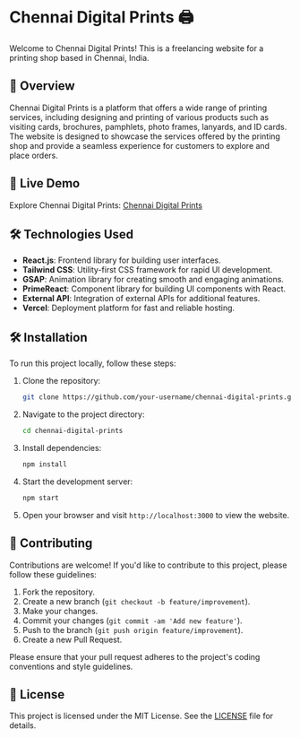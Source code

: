 # Chennai Digital Prints 🖨️

Welcome to Chennai Digital Prints! This is a freelancing website for a printing shop based in Chennai, India.

## 📄 Overview

Chennai Digital Prints is a platform that offers a wide range of printing services, including designing and printing of various products such as visiting cards, brochures, pamphlets, photo frames, lanyards, and ID cards. The website is designed to showcase the services offered by the printing shop and provide a seamless experience for customers to explore and place orders.

## 🚀 Live Demo

Explore Chennai Digital Prints: [Chennai Digital Prints](https://chennai-digital-prints.vercel.app/)

## 🛠️ Technologies Used

- **React.js**: Frontend library for building user interfaces.
- **Tailwind CSS**: Utility-first CSS framework for rapid UI development.
- **GSAP**: Animation library for creating smooth and engaging animations.
- **PrimeReact**: Component library for building UI components with React.
- **External API**: Integration of external APIs for additional features.
- **Vercel**: Deployment platform for fast and reliable hosting.

## 🛠️ Installation

To run this project locally, follow these steps:

1. Clone the repository:

   ```bash
   git clone https://github.com/your-username/chennai-digital-prints.git
   ```

2. Navigate to the project directory:

   ```bash
   cd chennai-digital-prints
   ```

3. Install dependencies:

   ```bash
   npm install
   ```

4. Start the development server:

   ```bash
   npm start
   ```

5. Open your browser and visit `http://localhost:3000` to view the website.

## 🤝 Contributing

Contributions are welcome! If you'd like to contribute to this project, please follow these guidelines:

1. Fork the repository.
2. Create a new branch (`git checkout -b feature/improvement`).
3. Make your changes.
4. Commit your changes (`git commit -am 'Add new feature'`).
5. Push to the branch (`git push origin feature/improvement`).
6. Create a new Pull Request.

Please ensure that your pull request adheres to the project's coding conventions and style guidelines.

## 📄 License

This project is licensed under the MIT License. See the [LICENSE](LICENSE) file for details.

